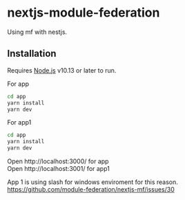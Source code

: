 # nextjs-module-federation
Using mf with nestjs.

## Installation

Requires [Node.js](https://nodejs.org/) v10.13 or later to run.

For app

```sh
cd app
yarn install
yarn dev
```

For app1

```sh
cd app
yarn install
yarn dev
```

Open http://localhost:3000/ for app  
Open http://localhost:3001/ for app1

App 1 is using slash for windows enviroment for this reason.  
https://github.com/module-federation/nextjs-mf/issues/30
